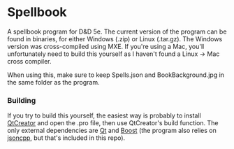 # Spellbook
A spellbook program for D&amp;D 5e. The current version of the program can be found in binaries, for either Windows (.zip) or Linux (.tar.gz). The Windows version was cross-compiled using MXE. If you're using a Mac, you'll unfortunately need to build this yourself as I haven't found a Linux -> Mac cross compiler.

When using this, make sure to keep Spells.json and BookBackground.jpg in the same folder as the program.

### Building
If you try to build this yourself, the easiest way is probably to install [QtCreator](https://github.com/qt-creator/qt-creator) and open the .pro file, then use QtCreator's build function. The only external dependencies are [Qt](https://www.qt.io/download) and [Boost](https://www.boost.org/users/download/) (the program also relies on [jsoncpp](https://github.com/open-source-parsers/jsoncpp), but that's included in this repo).
